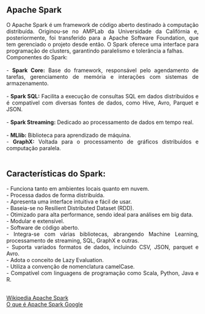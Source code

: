 
## Apache Spark
<div style="text-align: justify">
O Apache Spark é um framework de código aberto destinado à computação distribuída. Originou-se no AMPLab da Universidade da Califórnia e, posteriormente, foi transferido para a Apache Software Foundation, que tem gerenciado o projeto desde então. O Spark oferece uma interface para programação de clusters, garantindo paralelismo e tolerância a falhas.
<br />
</div>
<div style="text-align: justify">
Componentes do Spark:<br />
<br />
- <strong>Spark Core:</strong> Base do framework, responsável pelo agendamento de tarefas, gerenciamento de memória e interações com sistemas de armazenamento.<br /><br />
- <strong>Spark SQL:</strong> Facilita a execução de consultas SQL em dados distribuídos e é compatível com diversas fontes de dados, como Hive, Avro, Parquet e JSON.<br /><br />
- <strong>Spark Streaming:</strong> Dedicado ao processamento de dados em tempo real.<br /><br />
- <strong>MLlib:</strong> Biblioteca para aprendizado de máquina.<br />
- <strong>GraphX:</strong> Voltada para o processamento de gráficos distribuídos e computação paralela.<br /><br />

</div>


## Características do Spark:

<div style="text-align: justify">
- Funciona tanto em ambientes locais quanto em nuvem.<br />
- Processa dados de forma distribuída.<br />
- Apresenta uma interface intuitiva e fácil de usar.<br />
- Baseia-se no Resilient Distributed Dataset (RDD).<br />
- Otimizado para alta performance, sendo ideal para análises em big data.<br />
- Modular e extensível.<br />
- Software de código aberto.<br />
- Integra-se com várias bibliotecas, abrangendo Machine Learning, processamento de streaming, SQL, GraphX e outras.<br />
- Suporta variados formatos de dados, incluindo CSV, JSON, parquet e Avro.<br />
- Adota o conceito de Lazy Evaluation.<br />
- Utiliza a convenção de nomenclatura camelCase.<br />
- Compatível com linguagens de programação como Scala, Python, Java e R.<br />
<br />
</div>


[Wikipedia Apache Spark](https://pt.wikipedia.org/wiki/Apache_Spark) <br />
[O que é Apache Spark Google](https://cloud.google.com/learn/what-is-apache-spark?hl=pt-br#:~:text=O%20Spark%20Streaming%20facilita%20a,que%20os%20jobs%20em%20lote)


